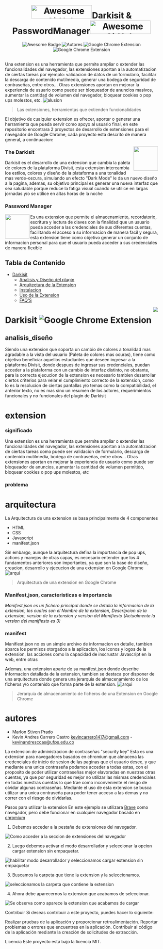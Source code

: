 <h1 align="center"><a href="https://www.producthunt.com/posts/awesome-github-profiles?utm_source=badge-featured&utm_medium=badge&utm_souce=badge-awesome-github-profiles" target="_blank"><img src="https://i.ibb.co/W5F9Bwc/shine-200-44-px-1.png" alt="Awesome GitHub Profiles - Best curated list of developers readme, updated every 15 min | Product Hunt" style="width: 200px; height: 44px;" width="200" height="44" /></a>Darkisit & PasswordManager<a href="https://www.producthunt.com/posts/awesome-github-profiles?utm_source=badge-featured&utm_medium=badge&utm_souce=badge-awesome-github-profiles" target="_blank"><img src="https://i.ibb.co/VLK8rq0/shine-200-44-px-200-43-px.png" alt="Awesome GitHub Profiles - Best curated list of developers readme, updated every 15 min | Product Hunt" style="width: 200px; height: 44px;" width="200" height="44" /></a></h1>
<div align="center">
<img src="https://img.shields.io/badge/Design-Awesone-FC60A8?style=for-the-badge&logo=Awesome+Lists&logoColor=FC60A8" alt="Awesome Badge"/>
<img src="https://img.shields.io/badge/Autores-Marlon_%26_Kevin-2ea44f?style=for-the-badge&logo=Visual+Studio+Code" alt="Autores"/>
<img src="https://img.shields.io/badge/Extension-Google_Chrome-4285F4?style=for-the-badge&logo=Google+Chrome&logoColor=4285F4" alt="Google Chrome Extension" /> 
<img src="https://img.shields.io/badge/Licencia-Creative_Commons-EF9421?style=for-the-badge&logo=Creative+Commons&logoColor=EF9421" alt="Google Chrome Extension" />
<br>
</div>
<br>


Una extension es una herramienta que permite ampliar o extender las funcionalidades del navegador, las extensiones aportan a la automatizacion de ciertas tareas por ejemplo: validacion de datos de un formulario, facilitar la descarga de contenido mutilmedia,  generar una bodega de seguridad de contraseñas, entre otros... Otras extensiones aportan en mejorar la experiencia de usuario como puede ser bloqueador de anuncios masivos, aumentar la cantidad de volumen del navegador, bloquear cookies o pop ups molestos, etc.
![alusion](https://www.hikeproject.com/wp-content/uploads/2021/12/google-chrome-extensions-977x4881-1.jpg)
> Las extensiones, herramientas que extienden funcionalidades

El objetivo de cualquier extension es ofrecer, aportar o generar una herramienta que pueda servir como apoyo al usuario final, en este repositorio encontrara 2 proyectos de desarrollo de extensiones para el navegador de Google Chrome, cada proyecto esta  descrito de manera general, a continuacion: 

<img src="https://i.ibb.co/r0kmFRZ/120200449-730024024215214-7725077185826725575-n-modified.png" align="right" style="width: 80px; height: 80px;" />

### The Darkisit
Darkisit es el desarrollo de una extension que cambia la paleta de colores de la plataforma Divisit, esta extension intercambia los estilos, colores y diseño de la plataforma a una tonalidad mas verde-oscura, simulando un efecto "Dark Mode" le da un nuevo diseño a la pagina, ademas, su objetivo principal es generar una nueva interfaz que sea saludable porque reduce la fatiga visual cuando se utilice en largas jornadas y/o se utilice en altas horas de la  noche

### Password Manager
<img src="https://i.ibb.co/7y2bsPX/92634862-102476924766517-9215421927835828224-n.jpg" align="left" style="width: 80px; height: 80px;" />
Es una extension que permite el almacenamiento, recordatorio, escritura y lectura de claves con la finalidad que un usuario pueda acceder a las credenciales de sus diferentes cuentas, facilitando el acceso a su informacion de manera facil y segura, esta extension tiene como objetivo generar un conjunto de informacion personal para que el usuario pueda acceder a sus credenciales de manera flexible
</div>

## Tabla de Contenido 
- [Darkisit](#darkisit)
    + [Analisis y Diseño del plugin](#analisis_diseño)
    + [Arquitectura de la Extension](#arquitectura)
    + [Instalacion](#instalacion)
    + [Uso de la Extension](#ussage)
    + [FAQ'S](#faq)
    
<img src="https://i.ibb.co/J3Wqw3x/shine-1.png" align="right" />

# Darkisit   <img src="https://img.shields.io/static/v1?label=Autor&message=Marlon+Prado&color=%23007ACC&logo=Visual+Studio+Code&logoColor=%23007ACC" alt="Google Chrome Extension" />
## analisis_diseño
Siendo una extension que soporta un cambio de colores a tonalidad mas agradable a la vista del usuario (Paleta de colores mas ocuras), tiene como objetivo beneficiar aquellos estudiantes que deseen ingresar a la plataforma Divisit, donde despues de ingresar sus credenciales, puedan acceder a la plataforma con un cambio de interfaz distinto, no obstante, para la correcta ejecucion de la extension es necesario tambien desarrollar ciertos criterios para velar el cumplimiento correcto de la extension, como lo es la resolucion de ciertas pantallas y/o temas como la compatibilidad, el anterior texto, no es mas sino un resumen de los actores, requerimientos funcionales y no funcionales del plugin de Darkisit


# extension
### significado 
Una extension es una herramienta que permite ampliar o extender las funcionalidades del navegador, las extensiones aportan a la automatizacion de ciertas tareas como puede ser validacion de formulario, descarga de contenido mutilmedia, bodega de contraseñas, entre otros... Otras extensiones aportan en mejorar la experiencia de usuario como puede ser bloqueador de anuncios, aumentar la cantidad de volumen permitido, bloquear cookies o pop ups molestos, etc


### problema


# arquitectura

La Arquitectura de una extension se basa principalmente de 4 componentes
 - HTML
 - CSS
 - Javascript
 - manifest.json

Sin embargo, aunque la arquitectura defina la importancia de pop ups, actions y manejos de otras capas, es necesario entender que los 4 fundamentos anteriores son importantes, ya que son la base de diseño, creacion, desarrollo y ejecucion de una extension en Google Chrome
![arqui](https://sunnyzhou-1024.github.io/chrome-extension-docs/static/images/overview/contentscriptarc.png)
> Arquitectura de una extension en Google Chrome
### Manifest,json, caracteristicas e importancia
*Manifest.json es un fichero principal donde se detalla la informacion de la extension, los cuales son el Nombre de la extension, Descripcion de la extension, version de la extension y version del Manifiesto (Actualmente la version del manifiesto es 3)* 

### manifest
Manifiest.json no es un simple archivo de informacion en detalle, tambien abarca los permisos otorgados a la aplicacion, los iconos y logos de la extension, las acciones como la capacidad de inscrustar Javascript en la web, entre otras

Ademas, una extension aparte de su  manifest.json donde describe informacion detallada de la extension, tambien se destaca por disponer de una arquitectura donde genera una jerarquia de almacenamiento de los ficheros y/o contenido que forma parte de la extension.
![arqui](https://wd.imgix.net/image/BhuKGJaIeLNPW9ehns59NfwqKxF2/Txq5CxeXjQz7i4wmP8zO.png?auto=format&w=439)
> Jerarquia de almacenamiento de ficheros de una Extension en Google Chrome
# autores

* Marlon Stiven Prado
* Kevin Andres Carrero Castro
    kevincarrero1417@gmail.com - kevinandresccas@ufps.edu.co 


La extension de administracion de contraseñas "security key" Esta es una extension para navegadores basados en chromium que almacena las credenciales de inicio de sesion de las paginas que el usuario desee, y que mediante una unica contraseña podamos acceder a todas estas, con el proposito de poder utilizar contraseñas mejor elavoradas en nuestras otras cuentas, ya que por seguridad es mejor no utilizar las mismas credenciales en todas nuestras cuentas lo que trae como inconveniente el riesgo de olvidar algunas contraseñas. Mediante el uso de esta extension se busca utilizar una unica contraseña para poder tener acceso a las demas y no correr con el riesgo de olvidarlas.

Pasos para utilizar la extension
En este ejemplo se utilizara [Brave](https://brave.com/es/) como navegador, pero debe funcionar en cualquier navegador basado en [chromium](https://www.chromium.org/chromium-projects/)

1) Debemos acceder a la pestaña de extensiones del navegador.

 ![Como acceder a la seccion de extensiones del navegador](https://i.imgur.com/zuP1EpB.png)
 
2) Luego debemos activar el modo desarrollador y seleccionar la opcion cargar extension sin empaquetar.

 ![habilitar modo desarrollador y seleccionamos cargar extension sin empaquetar](https://i.imgur.com/4uP2VKp.png)
 
3) Buscamos la carpeta que tiene la extension y la seleccionamos.

 ![seleccionamos la carpeta que contiene la extension](https://i.imgur.com/cj3PU2Y.png)

4) Ahora debe aparecernos la extension que acabamos de seleccionar.

 ![Se observa como aparece la extension que acabamos de cargar](https://i.imgur.com/GCjLCu0.png)


Contribuir
Si deseas contribuir a este proyecto, puedes hacer lo siguiente:

Realizar pruebas de la aplicación y proporcionar retroalimentación.
Reportar problemas o errores que encuentres en la aplicación.
Contribuir al código de la aplicación mediante la creación de solicitudes de extracción.

Licencia
Este proyecto está bajo la licencia MIT.


